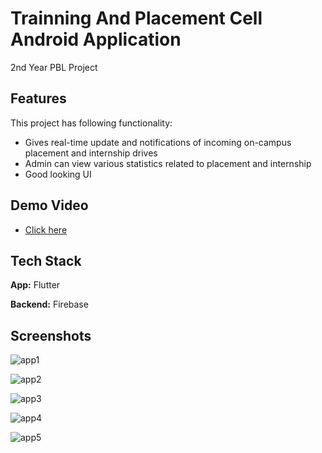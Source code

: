 
# Trainning And Placement Cell Android Application

2nd Year PBL Project

## Features

This project has following functionality:

- Gives real-time update and notifications of incoming on-campus placement and internship drives
- Admin can view various statistics related to placement and internship
- Good looking UI

## Demo Video



  - [Click here](https://drive.google.com/file/d/1kRfcNWrfuFT83z5p7hsWu8q4vdAWjevy/view?usp=sharing)
## Tech Stack

**App:** Flutter

**Backend:** Firebase

## Screenshots


![app1](https://github.com/vishal1677/Tranning-and-Placement-Cell-Application/assets/97781791/c9d43113-5cb9-4399-9506-cd4b37ce7e3f)

![app2](https://github.com/vishal1677/Tranning-and-Placement-Cell-Application/assets/97781791/8a397ace-bd55-4775-89b6-edf1a30a5eae)

![app3](https://github.com/vishal1677/Tranning-and-Placement-Cell-Application/assets/97781791/7bdc2149-3048-441f-91b6-44b58eccadc1)

![app4](https://github.com/vishal1677/Tranning-and-Placement-Cell-Application/assets/97781791/104e7f12-9088-432e-a3ec-1520e24c1696)

![app5](https://github.com/vishal1677/Tranning-and-Placement-Cell-Application/assets/97781791/92dee91b-6023-4682-b82a-5216f9ccaf2e)
